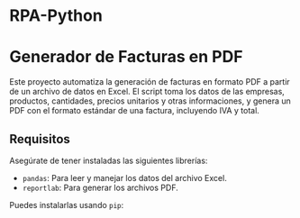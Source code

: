 # RPA-Python

# Generador de Facturas en PDF

Este proyecto automatiza la generación de facturas en formato PDF a partir de un archivo de datos en Excel. El script toma los datos de las empresas, productos, cantidades, precios unitarios y otras informaciones, y genera un PDF con el formato estándar de una factura, incluyendo IVA y total.

## Requisitos

Asegúrate de tener instaladas las siguientes librerías:

- `pandas`: Para leer y manejar los datos del archivo Excel.
- `reportlab`: Para generar los archivos PDF.

Puedes instalarlas usando `pip`:

```bash

